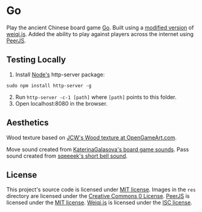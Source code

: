 # Go

Play the ancient Chinese board game [Go](https://en.wikipedia.org/wiki/Go_(game)). Built using a [modified version](https://github.com/MeldrumJon/weiqi.js) of [weiqi.js](https://github.com/cjlarose/weiqi.js).  Added the ability to play against players across the internet using [PeerJS](https://github.com/peers/peerjs).

## Testing Locally

1. Install [Node's](https://nodejs.org/en/) http-server package:
```
sudo npm install http-server -g
```
2. Run `http-server -c-1 [path]` where `[path]` points to this folder.
3. Open localhost:8080 in the browser.

## Aesthetics

Wood texture based on [JCW's Wood texture at OpenGameArt.com](https://opengameart.org/content/wood-texture-tiles).

Move sound created from [KaterinaGalasova's board game sounds](https://freesound.org/people/KaterinaGalasova/sounds/461931/). Pass sound created from [sqeeeek's short bell sound](https://freesound.org/people/sqeeeek/sounds/237106/).
  
## License

This project's source code is licensed under [MIT license](./LICENSE). Images in the `res` directory are licensed under the [Creative Commons 0 License](https://creativecommons.org/publicdomain/zero/1.0/). [PeerJS](https://github.com/peers/peerjs) is licensed under the [MIT license](https://tldrlegal.com/license/mit-license). [Weiqi.js](https://github.com/cjlarose/weiqi.js) is licensed under the [ISC license](https://github.com/cjlarose/weiqi.js/blob/master/LICENSE-ISC.txt).
